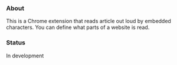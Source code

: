 ### About

This is a Chrome extension that reads article out loud by embedded characters. You can define what parts of a website is read.

### Status

In development
